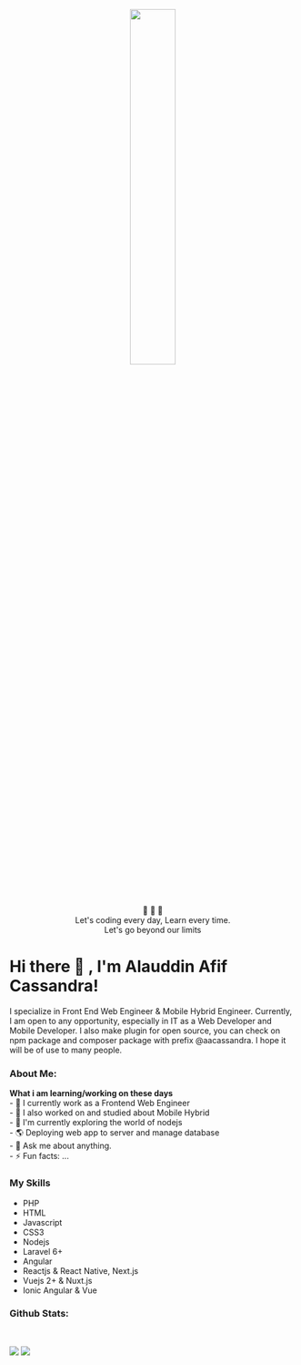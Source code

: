 
<p align="center" ><img 
 src="https://user-images.githubusercontent.com/22797857/90096298-b90f4b00-dd54-11ea-9a31-00ad53f8ec04.gif" width="40%"/></p>

<p align="center">
 💎 💎 💎 </br>
 Let's coding every day, Learn every time.<br>
 Let's go beyond our limits<br>
</p>

# Hi there 👋 , I'm Alauddin Afif Cassandra!
I specialize in Front End Web Engineer & Mobile Hybrid Engineer. Currently, I am open to any opportunity, especially in IT as a Web Developer and Mobile Developer. I also make plugin for open source, you can check on npm package and composer package with prefix @aacassandra. I hope it will be of use to many people.

### About Me:
 <summary><strong>What i am learning/working on these days</strong></summary>
  - 🔭 I currently work as a Frontend Web Engineer </br>
  - 📱 I also worked on and studied about Mobile Hybrid </br>
  - 🌱 I'm currently exploring the world of nodejs </br>
  - 🌎 Deploying web app to server and manage database <br/>
  - 💬 Ask me about anything. </br>
  - ⚡ Fun facts: ... </br>
  
### My Skills
  - PHP
  - HTML
  - Javascript
  - CSS3
  - Nodejs
  - Laravel 6+
  - Angular
  - Reactjs & React Native, Next.js
  - Vuejs 2+ & Nuxt.js
  - Ionic Angular & Vue
  

### Github Stats:

<br>

<p align = "left">
  <img src = "https://github-readme-stats.vercel.app/api?username=aacassandra&show_icons=true&count_private=true&theme=prussian&line_height=32">
  <img src = "https://github-readme-stats.vercel.app/api/top-langs/?username=aacassandra&theme=prussian&hide=ASP.NET">
</p>

